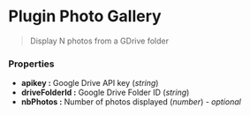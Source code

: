 # Plugin Photo Gallery

> Display N photos from a GDrive folder

### Properties

* **apikey :** Google Drive API key (_string_)
* **driveFolderId :** Google Drive Folder ID (_string_)
* **nbPhotos :** Number of photos displayed (_number_) - _optional_
